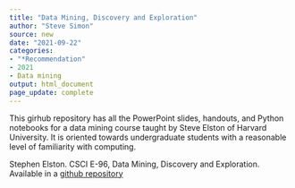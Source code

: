 ```yaml
---
title: "Data Mining, Discovery and Exploration"
author: "Steve Simon"
source: new
date: "2021-09-22"
categories:
- "*Recommendation"
- 2021
- Data mining
output: html_document
page_update: complete
---
```


This girhub repository has all the PowerPoint slides, handouts, and Python notebooks for a data mining course taught by Steve Elston of Harvard University. It is oriented towards undergraduate students with a reasonable level of familiarity with computing.

<!---More--->

Stephen Elston. CSCI E-96, Data Mining, Discovery and Exploration. Available in a [github repository][els1]

[els1]: https://github.com/StephenElston/CSCI-E-96
